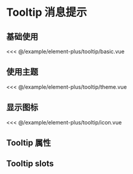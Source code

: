 # Tooltip 消息提示

## 基础使用

<demo md src="tooltip/basic">

<<< @/example/element-plus/tooltip/basic.vue
</demo>

## 使用主题

<demo md src="tooltip/theme">

<<< @/example/element-plus/tooltip/theme.vue
</demo>

## 显示图标

<demo md src="tooltip/icon">

<<< @/example/element-plus/tooltip/icon.vue
</demo>

## Tooltip 属性

<v-table type="attrs" :data="[
  { attr :'placement', dec: 'Tooltip 组件出现的位置', type: 'string', optional: 'top/top-start/top-end/bottom/bottom-start/bottom-end/left/left-start/left-end/right/right-start/right-end', default: 'bottom' },
  { attr :'content', dec: '显示的内容', type: 'string', optional: 'dark / light', default: 'dark' },
  { attr :'effect', dec: 'Tooltip 主题', type: 'array', optional: '-', default: [] },
  { attr :'overflow', dec: '当内容过长超出显示...', type: 'boolean', optional: '-', default: false },
]" />

## Tooltip slots

<v-table type="slot" :data="[
  { name :'content', dec: '提示内容插槽', child: '-' },
  { name :'icon', dec: '图标插槽', child: '-' },
]" />
